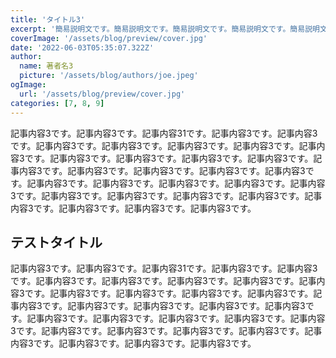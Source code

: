 ```yaml
---
title: 'タイトル3'
excerpt: '簡易説明文です。簡易説明文です。簡易説明文です。簡易説明文です。簡易説明文です。'
coverImage: '/assets/blog/preview/cover.jpg'
date: '2022-06-03T05:35:07.322Z'
author:
  name: 著者名3
  picture: '/assets/blog/authors/joe.jpeg'
ogImage:
  url: '/assets/blog/preview/cover.jpg'
categories: [7, 8, 9]
---
```


記事内容3です。記事内容3です。記事内容31です。記事内容3です。記事内容3です。記事内容3です。記事内容3です。記事内容3です。記事内容3です。記事内容3です。記事内容3です。記事内容3です。記事内容3です。記事内容3です。記事内容3です。記事内容3です。記事内容3です。記事内容3です。記事内容3です。記事内容3です。記事内容3です。記事内容3です。記事内容3です。記事内容3です。記事内容3です。記事内容3です。記事内容3です。記事内容3です。記事内容3です。記事内容3です。記事内容3です。記事内容3です。
## テストタイトル

記事内容3です。記事内容3です。記事内容31です。記事内容3です。記事内容3です。記事内容3です。記事内容3です。記事内容3です。記事内容3です。記事内容3です。記事内容3です。記事内容3です。記事内容3です。記事内容3です。記事内容3です。記事内容3です。記事内容3です。記事内容3です。記事内容3です。記事内容3です。記事内容3です。記事内容3です。記事内容3です。記事内容3です。記事内容3です。記事内容3です。記事内容3です。記事内容3です。記事内容3です。記事内容3です。記事内容3です。記事内容3です。
